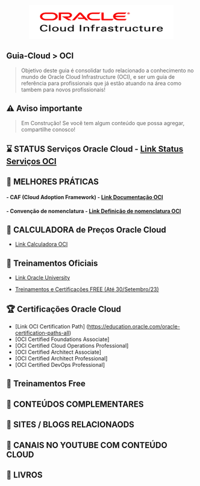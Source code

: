 <p align="center">
   <a href="https://github.com/michelbalazs/Guia-OCI">
    <img src="./imagens/OCI Cloud Logo.png" alt="Guia Oracle Cloud" width="385" height="91">
  </a>
</p>

## Guia-Cloud > OCI
> Objetivo deste guia é consolidar tudo relacionado a conhecimento no mundo de Oracle Cloud Infrastructure (OCI), e ser um guia de referência para profissionais que já estão atuando na área como tambem para novos profissionais! 

## ⚠️ Aviso importante

>Em Construção!  Se você tem algum conteúdo que possa agregar, compartilhe conosco!

## ⌛ STATUS Serviços Oracle Cloud - [Link Status Serviços OCI](https://ocistatus.oraclecloud.com/#/)

## 📙 MELHORES PRÁTICAS
   #### - CAF (Cloud Adoption Framework) - [Link Documentação OCI](https://www.oracle.com/br/cloud/cloud-adoption-framework/)
   #### - Convenção de nomenclatura - [Link Definição de nomenclatura OCI](https://docs.oracle.com/applications/help/pt_BR/enterprise-performance-management/11.2/FDMAD/naming_conventions_open_batch_102x7d6374d4.htm#FDMAD-GUID-216F6C91-DB69-468D-859C-F648E31DE6F6)
   
## 📗 CALCULADORA de Preços Oracle Cloud
   - [Link Calculadora OCI](https://www.oracle.com/br/cloud/costestimator.html)

## 📘 Treinamentos Oficiais
   - [Link Oracle University](https://education.oracle.com/pt_BR/)

   - [Treinamentos e Certificações FREE (Até 30/Setembro/23)](https://education.oracle.com/oracle-oci-certification#oracle-cloud-infrastructure)

## 🏆 Certificações Oracle Cloud
   - [Link OCI Certification Path] (https://education.oracle.com/oracle-certification-paths-all)
   - [OCI Certified Foundations Associate]
   - [OCI Certified Cloud Operations Professional]
   - [OCI Certified Architect Associate]
   - [OCI Certified Architect Professional]
   - [OCI Certified DevOps Professional]

## 📒 Treinamentos Free

## 🍺 CONTEÚDOS COMPLEMENTARES
   
## 📂 SITES / BLOGS RELACIONAODS

## 📂 CANAIS NO YOUTUBE COM CONTEÚDO CLOUD

## 📁 LIVROS

